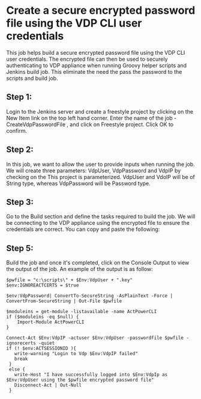 # Create a secure encrypted password file using the VDP CLI user credentials

This job helps build a secure encrypted password file using the VDP CLI user credentials. The encrypted file can then be used to securely authenticating to VDP appliance when running Groovy helper scripts and Jenkins build job. This eliminate the need the pass the password to the scripts and build job.

## Step 1:
Login to the Jenkins server and create a freestyle project by clicking on the New Item link on the top left hand corner. Enter the name of the job - CreateVdpPasswordFile , and click on Freestyle project. Click OK to confirm.

## Step 2:
In this job, we want to allow the user to provide inputs when running the job. We will create three parameters: VdpUser, VdpPassword and VdpIP by checking on the This project is parameterized. VdpUser and VdoIP will be of String type, whereas VdpPassword will be Password type.

## Step 3:
Go to the Build section and define the tasks required to build the job. We will be connecting to the VDP appliance using the encrypted file to ensure the credentials are correct. You can copy and paste the following:

## Step 5:
Build the job and once it's completed, click on the Console Output to view the output of the job. An example of the output is as follow:
```
$pwfile = "c:\scripts\" + $Env:VdpUser + ".key"
$env:IGNOREACTCERTS = $true
 
$env:VdpPassword| ConvertTo-SecureString -AsPlainText -Force | ConvertFrom-SecureString | Out-File $pwfile
 
$moduleins = get-module -listavailable -name ActPowerCLI
if ($moduleins -eq $null) {
    Import-Module ActPowerCLI
}

Connect-Act $Env:VdpIP -actuser $Env:VdpUser -passwordfile $pwfile -ignorecerts -quiet
if (! $env:ACTSESSIONID ){
   write-warning "Login to Vdp $Env:VdpIP failed"
   break
 }
 else {
   write-Host "I have successfully logged into $Env:VdpIp as $Env:VdpUser using the $pwfile encrypted password file"
   Disconnect-Act | Out-Null
 } 
```
